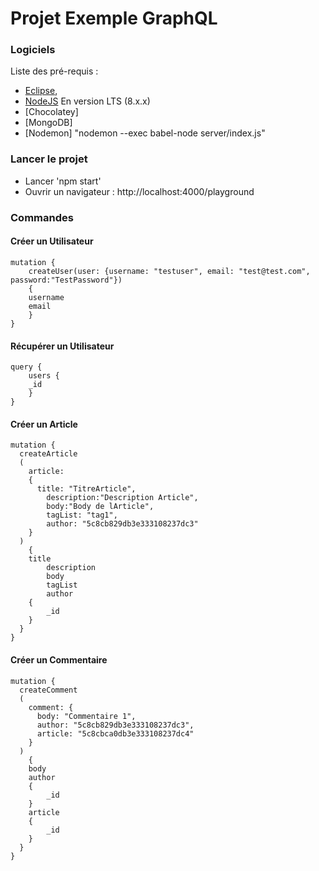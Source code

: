 # Projet Exemple GraphQL

### Logiciels

Liste des pré-requis :
* [Eclipse](https://www.eclipse.org/),
* [NodeJS](https://nodejs.org/en/) En version LTS (8.x.x)
* [Chocolatey]
* [MongoDB]
* [Nodemon]
"nodemon --exec babel-node server/index.js"

### Lancer le projet 

* Lancer 'npm start'
* Ouvrir un navigateur : http://localhost:4000/playground

### Commandes

#### Créer un Utilisateur

	mutation {
		createUser(user: {username: "testuser", email: "test@test.com", password:"TestPassword"})
		{
		username
	 	email
		}
	}

#### Récupérer un Utilisateur

	query {
		users {
		_id
		}
	}

#### Créer un Article

	mutation {
	  createArticle
	  (
	    article: 
	    {
	      title: "TitreArticle", 
	   		description:"Description Article", 
	    	body:"Body de lArticle", 
	    	tagList: "tag1", 
	    	author: "5c8cb829db3e333108237dc3"
	    }
	  )
		{
	    title
			description
			body
			tagList
			author
	    {
	    	_id
	  	}
	  }
	}

#### Créer un Commentaire

	mutation {
	  createComment
	  (
	    comment: {
	      body: "Commentaire 1",
	      author: "5c8cb829db3e333108237dc3",
	      article: "5c8cbca0db3e333108237dc4"
	    }
	  )
		{
	    body
	    author
	    {
	    	_id
	  	}
	    article
	    {
	    	_id
	  	}
	  }
	}